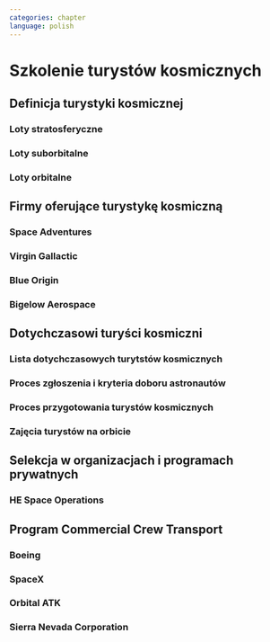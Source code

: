 ```yaml
---
categories: chapter
language: polish
---
```


# Szkolenie turystów kosmicznych

## Definicja turystyki kosmicznej

### Loty stratosferyczne

### Loty suborbitalne

### Loty orbitalne

## Firmy oferujące turystykę kosmiczną

### Space Adventures

### Virgin Gallactic

### Blue Origin

### Bigelow Aerospace

## Dotychczasowi turyści kosmiczni

### Lista dotychczasowych turytstów kosmicznych

### Proces zgłoszenia i kryteria doboru astronautów

### Proces przygotowania turystów kosmicznych

### Zajęcia turystów na orbicie

## Selekcja w organizacjach i programach prywatnych

### HE Space Operations
<!-- TODO:
Frima HE Space na początku roku 2016 rozpoczęła proces poszukiwania kandydatki na astronautę.
-->

## Program Commercial Crew Transport

### Boeing

### SpaceX

### Orbital ATK

### Sierra Nevada Corporation

